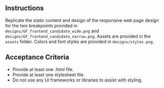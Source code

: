 Instructions
---
Replicate the static content and design of the responsive web page design for the two breakpoints provided in `designs/GF_frontend_candidate_wide.png` and `designs/GF_frontend_candidate_narrow.png`. Assets are provided in the `assets` folder. Colors and font styles are provided in `designs/styles.png`.

Acceptance Criteria
---
* Provide at least one .html file.
* Provide at least one stylesheet file.
* Do not use any UI frameworks or libraries to assist with styling.